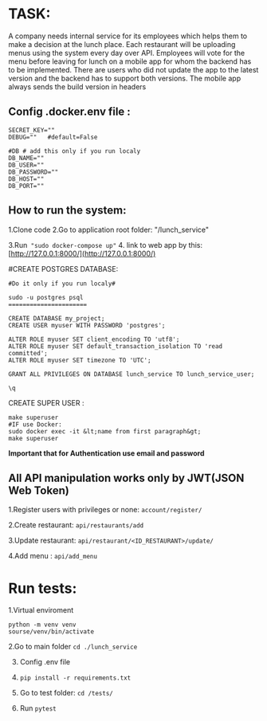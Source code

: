 # TASK:

A company needs internal service for its employees which helps them to
make a decision at the lunch place. Each restaurant will be uploading menus
using the system every day over API.
Employees will vote for the menu before leaving for lunch on a mobile app
for whom the backend has to be implemented. There are users who did not
update the app to the latest version and the backend has to support both
versions. The mobile app always sends the build version in headers



## Config .docker.env file :
```
SECRET_KEY=""
DEBUG=""   #default=False 
 
#DB # add this only if you run localy
DB_NAME=""
DB_USER=""
DB_PASSWORD=""
DB_HOST=""
DB_PORT=""

```

## How to run the system:
 1.Clone code
 2.Go to application root folder: "/lunch_service"

 3.Run`` "sudo docker-compose up"``
 4. link to web app by this: [http://127.0.0.1:8000/](http://127.0.0.1:8000/)
 
#CREATE POSTGRES DATABASE:   

```
#Do it only if you run localy#
 
sudo -u postgres psql
======================

CREATE DATABASE my_project;
CREATE USER myuser WITH PASSWORD 'postgres';

ALTER ROLE myuser SET client_encoding TO 'utf8';
ALTER ROLE myuser SET default_transaction_isolation TO 'read committed';
ALTER ROLE myuser SET timezone TO 'UTC';

GRANT ALL PRIVILEGES ON DATABASE lunch_service TO lunch_service_user;

\q
```

CREATE SUPER USER :
```
make superuser
#IF use Docker:
sudo docker exec -it &lt;name from first paragraph&gt;
make superuser
```
**Important that for Authentication use email and password** 



## All API manipulation works only by JWT(JSON Web Token)

1.Register users with privileges or none: ``account/register/`` 

2.Create restaurant: ``api/restaurants/add``

3.Update restaurant: ``api/restaurant/<ID_RESTAURANT>/update/``

4.Add menu : ``api/add_menu`` 


# Run tests:

1.Virtual enviroment
```
python -m venv venv
sourse/venv/bin/activate
```

2.Go to main folder ``cd ./lunch_service``

3. Config .env file

4. ``pip install -r requirements.txt``

5. Go to test folder: ``cd /tests/``

6. Run ``pytest``
